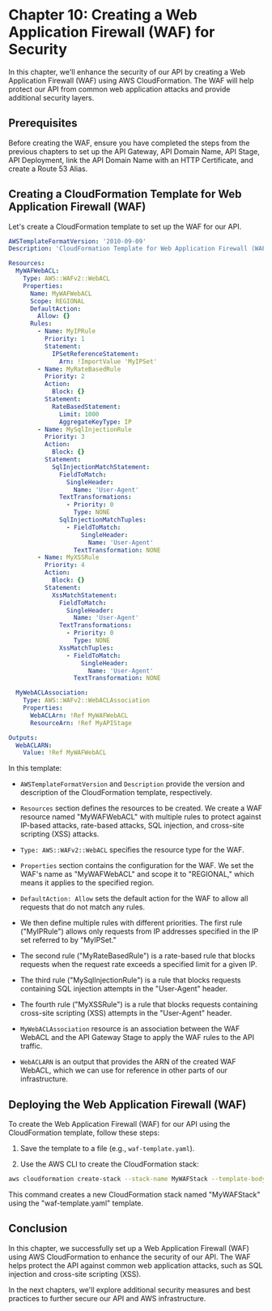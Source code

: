 # Chapter 10: Creating a Web Application Firewall (WAF) for Security

In this chapter, we'll enhance the security of our API by creating a Web Application Firewall (WAF) using AWS CloudFormation. The WAF will help protect our API from common web application attacks and provide additional security layers.

## Prerequisites

Before creating the WAF, ensure you have completed the steps from the previous chapters to set up the API Gateway, API Domain Name, API Stage, API Deployment, link the API Domain Name with an HTTP Certificate, and create a Route 53 Alias.

## Creating a CloudFormation Template for Web Application Firewall (WAF)

Let's create a CloudFormation template to set up the WAF for our API.

```yaml
AWSTemplateFormatVersion: '2010-09-09'
Description: 'CloudFormation Template for Web Application Firewall (WAF)'

Resources:
  MyWAFWebACL:
    Type: AWS::WAFv2::WebACL
    Properties:
      Name: MyWAFWebACL
      Scope: REGIONAL
      DefaultAction:
        Allow: {}
      Rules:
        - Name: MyIPRule
          Priority: 1
          Statement:
            IPSetReferenceStatement:
              Arn: !ImportValue 'MyIPSet'
        - Name: MyRateBasedRule
          Priority: 2
          Action:
            Block: {}
          Statement:
            RateBasedStatement:
              Limit: 1000
              AggregateKeyType: IP
        - Name: MySqlInjectionRule
          Priority: 3
          Action:
            Block: {}
          Statement:
            SqlInjectionMatchStatement:
              FieldToMatch:
                SingleHeader:
                  Name: 'User-Agent'
              TextTransformations:
                - Priority: 0
                  Type: NONE
              SqlInjectionMatchTuples:
                - FieldToMatch:
                    SingleHeader:
                      Name: 'User-Agent'
                  TextTransformation: NONE
        - Name: MyXSSRule
          Priority: 4
          Action:
            Block: {}
          Statement:
            XssMatchStatement:
              FieldToMatch:
                SingleHeader:
                  Name: 'User-Agent'
              TextTransformations:
                - Priority: 0
                  Type: NONE
              XssMatchTuples:
                - FieldToMatch:
                    SingleHeader:
                      Name: 'User-Agent'
                  TextTransformation: NONE

  MyWebACLAssociation:
    Type: AWS::WAFv2::WebACLAssociation
    Properties:
      WebACLArn: !Ref MyWAFWebACL
      ResourceArn: !Ref MyAPIStage

Outputs:
  WebACLARN:
    Value: !Ref MyWAFWebACL
```

In this template:

- `AWSTemplateFormatVersion` and `Description` provide the version and description of the CloudFormation template, respectively.

- `Resources` section defines the resources to be created. We create a WAF resource named "MyWAFWebACL" with multiple rules to protect against IP-based attacks, rate-based attacks, SQL injection, and cross-site scripting (XSS) attacks.

- `Type: AWS::WAFv2::WebACL` specifies the resource type for the WAF.

- `Properties` section contains the configuration for the WAF. We set the WAF's name as "MyWAFWebACL" and scope it to "REGIONAL," which means it applies to the specified region.

- `DefaultAction: Allow` sets the default action for the WAF to allow all requests that do not match any rules.

- We then define multiple rules with different priorities. The first rule ("MyIPRule") allows only requests from IP addresses specified in the IP set referred to by "MyIPSet."

- The second rule ("MyRateBasedRule") is a rate-based rule that blocks requests when the request rate exceeds a specified limit for a given IP.

- The third rule ("MySqlInjectionRule") is a rule that blocks requests containing SQL injection attempts in the "User-Agent" header.

- The fourth rule ("MyXSSRule") is a rule that blocks requests containing cross-site scripting (XSS) attempts in the "User-Agent" header.

- `MyWebACLAssociation` resource is an association between the WAF WebACL and the API Gateway Stage to apply the WAF rules to the API traffic.

- `WebACLARN` is an output that provides the ARN of the created WAF WebACL, which we can use for reference in other parts of our infrastructure.

## Deploying the Web Application Firewall (WAF)

To create the Web Application Firewall (WAF) for our API using the CloudFormation template, follow these steps:

1. Save the template to a file (e.g., `waf-template.yaml`).

2. Use the AWS CLI to create the CloudFormation stack:

```bash
aws cloudformation create-stack --stack-name MyWAFStack --template-body file://waf-template.yaml
```

This command creates a new CloudFormation stack named "MyWAFStack" using the "waf-template.yaml" template.

## Conclusion

In this chapter, we successfully set up a Web Application Firewall (WAF) using AWS CloudFormation to enhance the security of our API. The WAF helps protect the API against common web application attacks, such as SQL injection and cross-site scripting (XSS).

In the next chapters, we'll explore additional security measures and best practices to further secure our API and AWS infrastructure.